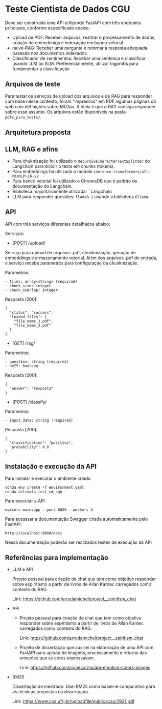 # Teste Cientista de Dados CGU

Deve ser construida uma API utilizando FastAPI com três endpoints principais, conforme
especificado abaixo.

- Upload de PDF: Receber arquivos, realizar o processamento de dados, criação de embeddnigs e indexação em banco vetorial
- naive-RAG: Receber uma pergunta e retornar a resposta adequada baseada nos documentos indexados.
- Classificador de sentimentos: Receber uma sentença e classificar usando LLM ou SLM. Preferencialmente, utilizar logprobs para fundamentar a classificação

## Arquivos de teste

Para testar os serviços de upload dos arquivos e de RAG para responder com base nesse contexto, foram "impressos" em PDF algumas páginas da web com definições sobre MLOps. A ideia é que o RAG consiga responder sobre esse assunto. Os arquivos estão disponíveis na pasta `pdfs_para_tests/`.

## Arquitetura proposta



## LLM, RAG e afins

- Para chuknização foi utilizado o `RecursiveCharacterTextSplitter` do Langchain para dividir o texto em chunks (tokens).
- Para embeddings foi utilizado o modelo `sentence-transformers/all-MiniLM-L6-v2`
- Para banco vetorial foi utilizado o ChromaDB que é padrão da documentação do Langchain. 
- Biblioteca majoritariamente utilizada: ``Langchain
- LLM para responder questões: `llama3.1` usando a biblioteca `Ollama`.

## API 

API com três serviços diferentes detalhados abaixo:

Serviços:

- [POST] /upload/

Serviço para upload de arquivos .pdf, chunknização, geração de embeddings e armazenamento vetorial. Além dos arquivos .pdf de entrada, o serviço recebe parametros para configuração da chunknização.

Parametros:
   
    - files: array<string> (required)
    - chunk_size: integer
    - chunk_overlap: integer

Resposta [200]:

```
{
  "status": "success",
  "loaded_files": [
    "file_name_1.pdf",
    "file_name_2.pdf"
  ]
}
```

- [GET] /rag/

Parametros:
   
    - question: string (required)
    - bm25: boolean

Resposta [200]:

```
{
  "answer": "resposta"
}
```

- [POST] /classify/

Parametros:
   
    - input_data: string (required)

Resposta [200]:

```
{
  "classification": "positive",
  "probability": 0.8
}
```


## Instalação e execução da API

Para instalar e executar o ambiente criado.
```
conda env create -f environment.yaml
conda activate test_cd_cgu
```

Para executar a API
```
uvicorn main:app --port 8080 --workers 4 
```

Para acesssar a documentação Swagger criada automaticamente pelo FastAPI:

```
http://localhost:8080/docs
```

Nessa documentação poderão ser realizados testes de execução da API

## Referências para implementação

  - LLM e API
    
    Projeto pessoal para criação de chat que tem como objetivo responder sobre espiritismo a partir de livros de Allan Kardec carregados como contexto do RAG. 
  
    Link: https://github.com/arrudamichel/project__spiritism_chat

- API
  -  Projeto pessoal para criação de chat que tem como objetivo responder sobre espiritismo a partir de livros de Allan Kardec carregados como contexto do RAG. 
  
      Link: https://github.com/arrudamichel/project__spiritism_chat

  - Projeto de dissertação que auxiliei na elaboração de uma API com FastAPI para upload de imagens, processamento e retorno das emoções que as cores expressavam.
  
      Link: https://github.com/airinecarmo/api-emotion-colors-images

- BM25

  Dissertação de mestrado: Usei BM25 como baseline comparativo para as técnicas propostas na dissertação.

  Link: https://www.cos.ufrj.br/uploadfile/publicacao/2921.pdf
